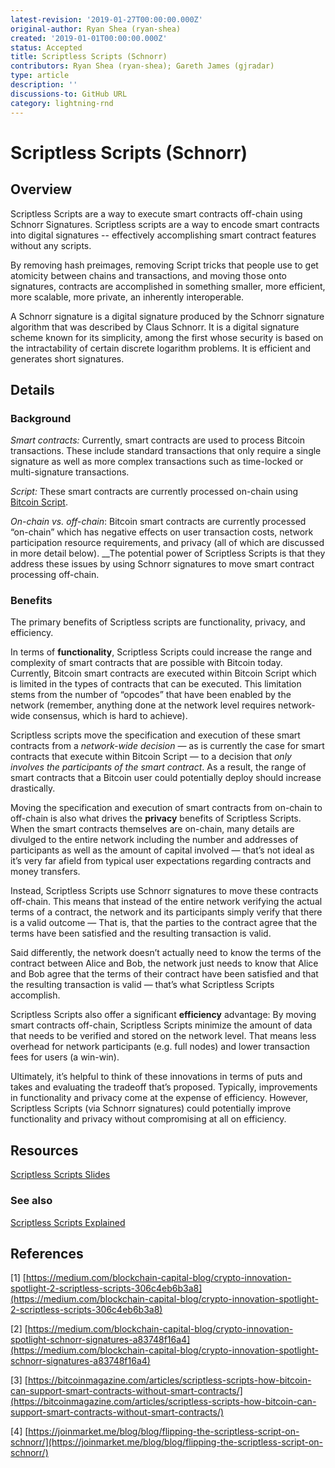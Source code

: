 ```yaml
---
latest-revision: '2019-01-27T00:00:00.000Z'
original-author: Ryan Shea (ryan-shea)
created: '2019-01-01T00:00:00.000Z'
status: Accepted
title: Scriptless Scripts (Schnorr)
contributors: Ryan Shea (ryan-shea); Gareth James (gjradar)
type: article
description: ''
discussions-to: GitHub URL
category: lightning-rnd
---
```


# Scriptless Scripts \(Schnorr\)

## Overview

Scriptless Scripts are a way to execute smart contracts off-chain using Schnorr Signatures. Scriptless scripts are a way to encode smart contracts into digital signatures -- effectively accomplishing smart contract features without any scripts.

By removing hash preimages, removing Script tricks that people use to get atomicity between chains and transactions, and moving those onto signatures, contracts are accomplished in something smaller, more efficient, more scalable, more private, an inherently interoperable.

A Schnorr signature is a digital signature produced by the Schnorr signature algorithm that was described by Claus Schnorr. It is a digital signature scheme known for its simplicity, among the first whose security is based on the intractability of certain discrete logarithm problems. It is efficient and generates short signatures.

## Details

### Background

_Smart contracts:_ Currently, smart contracts are used to process Bitcoin transactions. These include standard transactions that only require a single signature as well as more complex transactions such as time-locked or multi-signature transactions.

_Script:_ These smart contracts are currently processed on-chain using [Bitcoin Script](https://en.bitcoin.it/wiki/Script).

_On-chain vs. off-chain_: Bitcoin smart contracts are currently processed “on-chain” which has negative effects on user transaction costs, network participation resource requirements, and privacy \(all of which are discussed in more detail below\). \_\_The potential power of Scriptless Scripts is that they address these issues by using Schnorr signatures to move smart contract processing off-chain.

### Benefits

The primary benefits of Scriptless scripts are functionality, privacy, and efficiency.

In terms of **functionality**, Scriptless Scripts could increase the range and complexity of smart contracts that are possible with Bitcoin today. Currently, Bitcoin smart contracts are executed within Bitcoin Script which is limited in the types of contracts that can be executed. This limitation stems from the number of “opcodes” that have been enabled by the network \(remember, anything done at the network level requires network-wide consensus, which is hard to achieve\).

Scriptless scripts move the specification and execution of these smart contracts from a _network-wide decision_ — as is currently the case for smart contracts that execute within Bitcoin Script — to a decision that _only involves the participants of the smart contract_. As a result, the range of smart contracts that a Bitcoin user could potentially deploy should increase drastically.

Moving the specification and execution of smart contracts from on-chain to off-chain is also what drives the **privacy** benefits of Scriptless Scripts. When the smart contracts themselves are on-chain, many details are divulged to the entire network including the number and addresses of participants as well as the amount of capital involved — that’s not ideal as it’s very far afield from typical user expectations regarding contracts and money transfers.

Instead, Scriptless Scripts use Schnorr signatures to move these contracts off-chain. This means that instead of the entire network verifying the actual terms of a contract, the network and its participants simply verify that there is a valid outcome — That is, that the parties to the contract agree that the terms have been satisfied and the resulting transaction is valid.

Said differently, the network doesn’t actually need to know the terms of the contract between Alice and Bob, the network just needs to know that Alice and Bob agree that the terms of their contract have been satisfied and that the resulting transaction is valid — that’s what Scriptless Scripts accomplish.

Scriptless Scripts also offer a significant **efficiency** advantage: By moving smart contracts off-chain, Scriptless Scripts minimize the amount of data that needs to be verified and stored on the network level. That means less overhead for network participants \(e.g. full nodes\) and lower transaction fees for users \(a win-win\).

Ultimately, it’s helpful to think of these innovations in terms of puts and takes and evaluating the tradeoff that’s proposed. Typically, improvements in functionality and privacy come at the expense of efficiency. However, Scriptless Scripts \(via Schnorr signatures\) could potentially improve functionality and privacy without compromising at all on efficiency.

## Resources

[Scriptless Scripts Slides](https://download.wpsoftware.net/bitcoin/wizardry/mw-slides/2017-05-milan-meetup/slides.pdf)

### See also

[Scriptless Scripts Explained](http://diyhpl.us/wiki/transcripts/layer2-summit/2018/scriptless-scripts/)

## References

\[1\] [https://medium.com/blockchain-capital-blog/crypto-innovation-spotlight-2-scriptless-scripts-306c4eb6b3a8](https://medium.com/blockchain-capital-blog/crypto-innovation-spotlight-2-scriptless-scripts-306c4eb6b3a8)

\[2\] [https://medium.com/blockchain-capital-blog/crypto-innovation-spotlight-schnorr-signatures-a83748f16a4](https://medium.com/blockchain-capital-blog/crypto-innovation-spotlight-schnorr-signatures-a83748f16a4)

\[3\] [https://bitcoinmagazine.com/articles/scriptless-scripts-how-bitcoin-can-support-smart-contracts-without-smart-contracts/](https://bitcoinmagazine.com/articles/scriptless-scripts-how-bitcoin-can-support-smart-contracts-without-smart-contracts/)

\[4\] [https://joinmarket.me/blog/blog/flipping-the-scriptless-script-on-schnorr/](https://joinmarket.me/blog/blog/flipping-the-scriptless-script-on-schnorr/)

